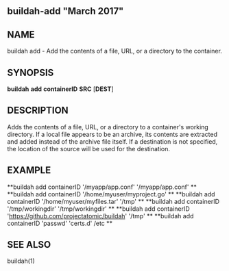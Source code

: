 ## buildah-add "March 2017"

## NAME
buildah add - Add the contents of a file, URL, or a directory to the container. 


## SYNOPSIS
**buildah** **add** **containerID** **SRC** [**DEST**] 

## DESCRIPTION
Adds the contents of a file, URL, or a directory to a container's working directory.  If a local file appears to be an archive, its contents are extracted and added instead of the archive file itself.  If a destination is not specified, the location of the source will be used for the destination.  

## EXAMPLE
**buildah add containerID '/myapp/app.conf' '/myapp/app.conf' **
**buildah add containerID '/home/myuser/myproject.go' **
**buildah add containerID '/home/myuser/myfiles.tar' '/tmp' **
**buildah add containerID '/tmp/workingdir' '/tmp/workingdir' **
**buildah add containerID 'https://github.com/projectatomic/buildah' '/tmp' **
**buildah add containerID 'passwd' 'certs.d' /etc **

## SEE ALSO
buildah(1)

